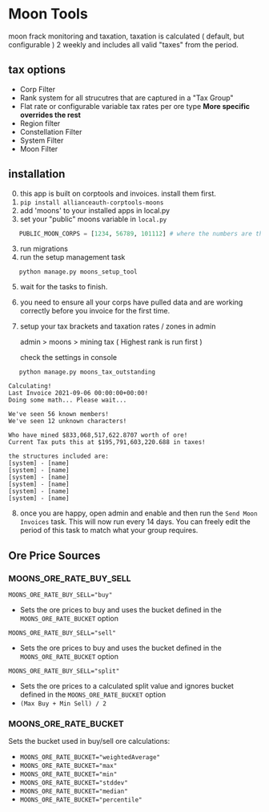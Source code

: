# Moon Tools

moon frack monitoring and taxation, taxation is calculated ( default, but configurable ) 2 weekly and includes all valid "taxes" from the period.

## tax options

- Corp Filter
- Rank system for all strucutres that are captured in a "Tax Group"
- Flat rate or configurable variable tax rates per ore type
  **More specific overrides the rest**
- Region filter
- Constellation Filter
- System Filter
- Moon Filter

## installation

0.  this app is built on corptools and invoices. install them first.
1.  `pip install allianceauth-corptools-moons`
2.  add 'moons' to your installed apps in local.py
3.  set your "public" moons variable in `local.py`

```python
   PUBLIC_MOON_CORPS = [1234, 56789, 101112] # where the numbers are the corp ids
```

3.  run migrations
4.  run the setup management task

```
   python manage.py moons_setup_tool
```

5.  wait for the tasks to finish.
6.  you need to ensure all your corps have pulled data and are working correctly before you invoice for the first time.
7.  setup your tax brackets and taxation rates / zones in admin

    admin > moons > mining tax ( Highest rank is run first )

    check the settings in console

```
   python manage.py moons_tax_outstanding
```

```
Calculating!
Last Invoice 2021-09-06 00:00:00+00:00!
Doing some math... Please wait...

We've seen 56 known members!
We've seen 12 unknown characters!

Who have mined $833,068,517,622.8707 worth of ore!
Current Tax puts this at $195,791,603,220.688 in taxes!

the structures included are:
[system] - [name]
[system] - [name]
[system] - [name]
[system] - [name]
[system] - [name]
[system] - [name]
```

8.  once you are happy, open admin and enable and then run the `Send Moon Invoices` task. This will now run every 14 days. You can freely edit the period of this task to match what your group requires.

## Ore Price Sources

### MOONS_ORE_RATE_BUY_SELL

`MOONS_ORE_RATE_BUY_SELL="buy"`

- Sets the ore prices to buy and uses the bucket defined in the `MOONS_ORE_RATE_BUCKET` option

`MOONS_ORE_RATE_BUY_SELL="sell"`

- Sets the ore prices to buy and uses the bucket defined in the `MOONS_ORE_RATE_BUCKET` option

`MOONS_ORE_RATE_BUY_SELL="split"`

- Sets the ore prices to a calculated split value and ignores bucket defined in the `MOONS_ORE_RATE_BUCKET` option
- `(Max Buy + Min Sell) / 2`

### MOONS_ORE_RATE_BUCKET

Sets the bucket used in buy/sell ore calculations:

- `MOONS_ORE_RATE_BUCKET="weightedAverage"`
- `MOONS_ORE_RATE_BUCKET="max"`
- `MOONS_ORE_RATE_BUCKET="min"`
- `MOONS_ORE_RATE_BUCKET="stddev"`
- `MOONS_ORE_RATE_BUCKET="median"`
- `MOONS_ORE_RATE_BUCKET="percentile"`
